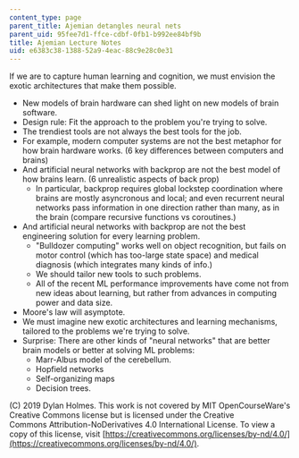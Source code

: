 ```yaml
---
content_type: page
parent_title: Ajemian detangles neural nets
parent_uid: 95fee7d1-ffce-cdbf-0fb1-b992ee84bf9b
title: Ajemian Lecture Notes
uid: e6383c38-1388-52a9-4eac-88c9e28c0e31
---
```


If we are to capture human learning and cognition, we must envision the exotic architectures that make them possible.

*   New models of brain hardware can shed light on new models of brain software.
*   Design rule: Fit the approach to the problem you're trying to solve.
*   The trendiest tools are not always the best tools for the job.
*   For example, modern computer systems are not the best metaphor for how brain hardware works. (6 key differences between computers and brains)
*   And artificial neural networks with backprop are not the best model of how brains learn. (6 unrealistic aspects of back prop)
    *   In particular, backprop requires global lockstep coordination where brains are mostly asyncronous and local; and even recurrent neural networks pass information in one direction rather than many, as in the brain (compare recursive functions vs coroutines.)
*   And artificial neural networks with backprop are not the best engineering solution for every learning problem.
    *   "Bulldozer computing" works well on object recognition, but fails on motor control (which has too-large state space) and medical diagnosis (which integrates many kinds of info.)
    *   We should tailor new tools to such problems.
    *   All of the recent ML performance improvements have come not from new ideas about learning, but rather from advances in computing power and data size.
*   Moore's law will asymptote.
*   We must imagine new exotic architectures and learning mechanisms, tailored to the problems we're trying to solve.
*   Surprise: There are other kinds of "neural networks" that are better brain models or better at solving ML problems:
    *   Marr-Albus model of the cerebellum.
    *   Hopfield networks
    *   Self-organizing maps
    *   Decision trees.

(C) 2019 Dylan Holmes. This work is not covered by MIT OpenCourseWare's Creative Commons license but is licensed under the Creative Commons Attribution-NoDerivatives 4.0 International License. To view a copy of this license, visit [https://creativecommons.org/licenses/by-nd/4.0/](https://creativecommons.org/licenses/by-nd/4.0/).